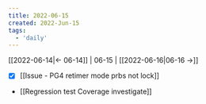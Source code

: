 ```yaml
---
title: 2022-06-15
created: 2022-Jun-15
tags:
  - 'daily'
---
```


[[2022-06-14|<- 06-14]] | 06-15 | [[2022-06-16|06-16 ->]]


- [x] [[Issue - PG4 retimer mode prbs not lock]]
- [[Regression test Coverage investigate]]
